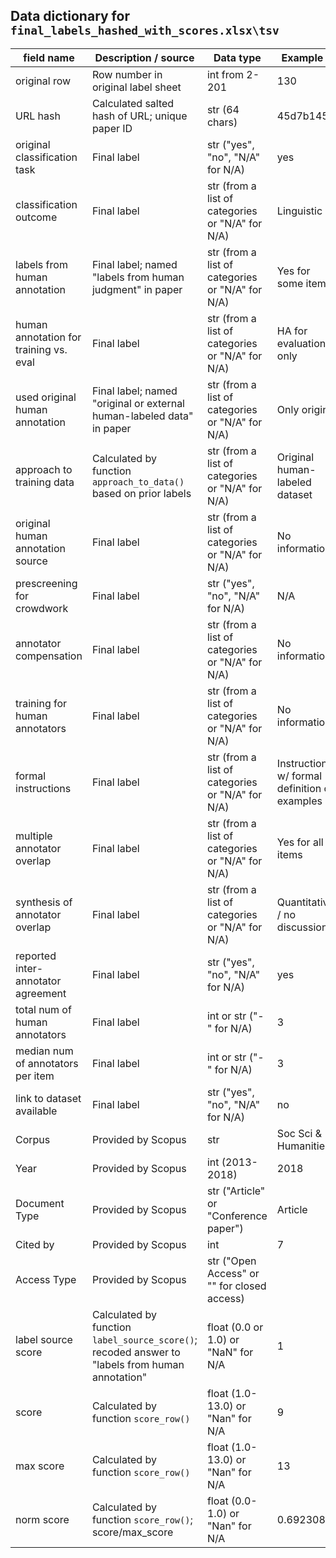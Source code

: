 ## Data dictionary for `final_labels_hashed_with_scores.xlsx\tsv`

| field name                             | Description / source                                                                                | Data type                                           | Example 1                                       | Example 2            |
|----------------------------------------|-----------------------------------------------------------------------------------------------------|-----------------------------------------------------|-------------------------------------------------|----------------------|
| original row                           | Row number in original label sheet                                                                  |  int from 2-201                                     | 130                                             | 67                   |
| URL hash                               | Calculated salted hash of URL;   unique paper ID                                                  |  str (64 chars)                                     | 45d7b145...                                     | 3aa87796...          |
| original classification task           | Final label                                                                                         |  str ("yes",   "no", "N/A" for N/A)                 | yes                                             | yes                  |
| classification outcome                 | Final label                                                                                         |  str (from a list of categories or   "N/A" for N/A) | Linguistic                                      | Demographic          |
| labels from human annotation           | Final label; named "labels   from human judgment" in paper                                          |  str (from a list of categories or   "N/A" for N/A) | Yes for some items                              | No / machine-labeled |
| human annotation for training vs. eval | Final label                                                                                         |  str (from a list of categories or   "N/A" for N/A) | HA for evaluation only                          | N/A                  |
| used original human annotation         | Final label; named "original   or external human-labeled data" in paper                             |  str (from a list of categories or   "N/A" for N/A) | Only original                                   | N/A                  |
| approach to training data              | Calculated by function   `approach_to_data()` based on prior labels                                 |  str (from a list of categories or   "N/A" for N/A) | Original human-labeled dataset                  | Machine-labeled data |
| original human annotation source       | Final label                                                                                         |  str (from a list of categories or   "N/A" for N/A) | No information                                  | N/A                  |
| prescreening for crowdwork             | Final label                                                                                         |  str ("yes",   "no", "N/A" for N/A)                 | N/A                                             | N/A                  |
| annotator   compensation               | Final label                                                                                         |  str (from a list of categories or   "N/A" for N/A) | No information                                  | N/A                  |
| training   for human annotators        | Final label                                                                                         |  str (from a list of categories or   "N/A" for N/A) | No information                                  | N/A                  |
| formal   instructions                  | Final label                                                                                         |  str (from a list of categories or   "N/A" for N/A) | Instructions w/ formal definition   or examples | N/A                  |
| multiple   annotator overlap           | Final label                                                                                         |  str (from a list of categories or   "N/A" for N/A) | Yes for all items                               | N/A                  |
| synthesis   of annotator overlap       | Final label                                                                                         |  str (from a list of categories or   "N/A" for N/A) | Quantitative / no discussion                    | N/A                  |
| reported   inter-annotator agreement   | Final label                                                                                         |  str ("yes",   "no", "N/A" for N/A)                 | yes                                             | N/A                  |
| total num   of human annotators        | Final label                                                                                         |  int or str ("-" for N/A)                           | 3                                               | N/A                  |
| median num   of annotators per item    | Final label                                                                                         |  int or str ("-" for N/A)                           | 3                                               | N/A                  |
| link to   dataset available            | Final label                                                                                         |  str ("yes",   "no", "N/A" for N/A)                 | no                                              | N/A                  |
| Corpus                                 | Provided by Scopus                                                                                  |  str                                                | Soc Sci & Humanities                            | Soc Sci & Humanities |
| Year                                   | Provided by Scopus                                                                                  |  int (2013-2018)                                    | 2018                                            | 2018                 |
| Document   Type                        | Provided by Scopus                                                                                  |  str ("Article" or   "Conference paper")            | Article                                         | Article              |
| Cited by                               | Provided by Scopus                                                                                  |  int                                                | 7                                               | 4                    |
| Access   Type                          | Provided by Scopus                                                                                  |  str ("Open Access" or ""   for closed access)      |                                                 |                      |
| label   source score                   | Calculated by function   `label_source_score()`; recoded answer to "labels from human   annotation" | float (0.0 or 1.0) or "NaN" for N/A                 | 1                                               | 1                    |
| score                                  | Calculated by function   `score_row()`                                                              |  float (1.0-13.0) or   "Nan" for N/A                | 9                                               | NaN                  |
| max score                              | Calculated by function   `score_row()`                                                              |  float (1.0-13.0) or   "Nan" for N/A                | 13                                              | NaN                  |
| norm   score                           | Calculated by function   `score_row()`; score/max_score                                             |  float (0.0-1.0) or "Nan"   for N/A                 | 0.692308                                        | NaN                  |

